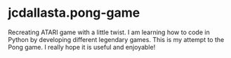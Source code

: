 # jcdallasta.pong-game
Recreating ATARI game with a little twist.
I am learning how to code in Python by developing different legendary games.
This is my attempt to the Pong game.
I really hope it is useful and enjoyable!
